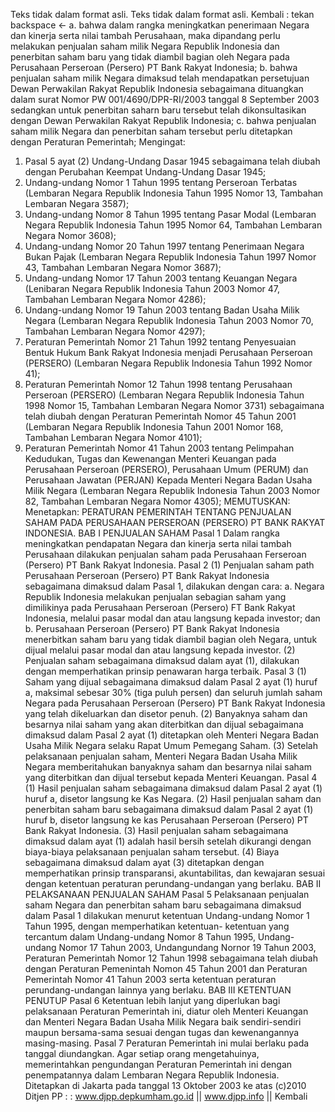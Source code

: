  Teks tidak dalam format asli. Teks tidak dalam format asli. Kembali : tekan backspace ← a. bahwa dalam rangka meningkatkan penerimaan Negara dan kinerja serta nilai tambah Perusahaan, maka dipandang perlu melakukan penjualan saham milik Negara Republik Indonesia dan penerbitan saham baru yang tidak diambil bagian oleh Negara pada Perusahaan Perseroan (Persero) PT Bank Rakyat Indonesia;
b. bahwa penjualan saham milik Negara dimaksud telah mendapatkan persetujuan Dewan Perwakilan Rakyat Republik Indonesia sebagaimana dituangkan dalam surat Nomor PW 001/4690/DPR-RI/2003 tanggal 8 September 2003 sedangkan untuk penerbitan saharn baru tersebut telah dikonsultasikan dengan Dewan Perwakilan Rakyat Republik Indonesia;
c. bahwa penjualan saham milik Negara dan penerbitan saham tersebut perlu ditetapkan dengan Peraturan Pemerintah;
Mengingat:

1. Pasal 5 ayat (2) Undang-Undang Dasar 1945 sebagaimana telah diubah dengan Perubahan Keempat Undang-Undang Dasar 1945;
2. Undang-undang Nomor 1 Tahun 1995 tentang Perseroan Terbatas (Lembaran Negara Republik Indonesia Tahun 1995 Nomor 13, Tambahan Lembaran Negara 3587);
3. Undang-undang Nomor 8 Tahun 1995 tentang Pasar Modal (Lembaran Negara Republik Indonesia Tahun 1995 Nomor 64, Tambahan Lembaran Negara Nomor 3608);
4. Undang-undang Nomor 20 Tahun 1997 tentang Penerimaan Negara Bukan Pajak (Lembaran Negara Republik Indonesia Tahun 1997 Nomor 43, Tambahan Lembaran Negara Nomor 3687);
5. Undang-undang Nomor 17 Tahun 2003 tentang Keuangan Negara (Lenibaran Negara Republik Indonesia Tahun 2003 Nomor 47, Tambahan Lembaran Negara Nomor 4286);
6. Undang-undang Nomor 19 Tahun 2003 tentang Badan Usaha Milik Negara (Lembaran Negara Republik Indonesia Tahun 2003 Nomor 70, Tambahan Lembaran Negara Nomor 4297);
7. Peraturan Pemerintah Nomor 21 Tahun 1992 tentang Penyesuaian Bentuk Hukum Bank Rakyat Indonesia menjadi Perusahaan Perseroan (PERSERO) (Lembaran Negara Republik Indonesia Tahun 1992 Nomor 41);
8. Peraturan Pemerintah Nomor 12 Tahun 1998 tentang Perusahaan Perseroan (PERSERO) (Lembaran Negara Republik Indonesia Tahun 1998 Nomor 15, Tambahan Lembaran Negara Nomor 3731) sebagaimana telah diubah dengan Peraturan Pemerintah Nomor 45 Tahun 2001 (Lembaran Negara Republik Indonesia Tahun 2001 Nomor 168, Tambahan Lembaran Negara Nomor 4101);
9. Peraturan Pemerintah Nomor 41 Tahun 2003 tentang Pelimpahan Kedudukan, Tugas dan Kewenangan Menteri Keuangan pada Perusahaan Perseroan (PERSERO), Perusahaan Umum (PERUM) dan Perusahaan Jawatan (PERJAN) Kepada Menteri Negara Badan Usaha Milik Negara (Lembaran Negara Republik Indonesia Tahun 2003 Nomor 82, Tambahan Lembaran Negara Nomor 4305);
MEMUTUSKAN:
 Menetapkan: PERATURAN PEMERINTAH TENTANG PENJUALAN SAHAM PADA PERUSAHAAN PERSEROAN (PERSERO) PT BANK RAKYAT INDONESIA. BAB I PENJUALAN SAHAM Pasal 1 Dalam rangka meningkatkan pendapatan Negara dan kinerja serta nilai tambah Perusahaan dilakukan penjualan saham pada Perusahaan Ferseroan (Persero) PT Bank Rakyat Indonesia. Pasal 2 (1) Penjualan saham path Perusahaan Perseroan (Persero) PT Bank Rakyat Indonesia sebagaimana dimaksud dalam Pasal 1, dilakukan dengan cara:
a. Negara Republik Indonesia melakukan penjualan sebagian saham yang dimilikinya pada Perusahaan Perseroan (Persero) FT Bank Rakyat Indonesia, melalui pasar modal dan atau langsung kepada investor; dan
b. Perusahaan Perseroan (Persero) PT Bank Rakyat Indonesia menerbitkan saham baru yang tidak diambil bagian oleh Negara, untuk dijual melalui pasar modal dan atau langsung kepada investor. (2) Penjualan saham sebagaimana dimaksud dalam ayat (1), dilakukan dengan memperhatikan prinsip penawaran harga terbaik. Pasal 3 (1) Saham yang dijual sebagaimana dimaksud dalam Pasal 2 ayat (1) huruf a, maksimal sebesar 30% (tiga puluh persen) dan seluruh jumlah saham Negara pada Perusahaan Perseroan (Persero) PT Bank Rakyat Indonesia yang telah dikeluarkan dan disetor penuh. (2) Banyaknya saham dan besarnya nilai saham yang akan diterbitkan dan dijual sebagaimana dimaksud dalam Pasal 2 ayat (1) ditetapkan oleh Menteri Negara Badan Usaha Milik Negara selaku Rapat Umum Pemegang Saham. (3) Setelah pelaksanaan penjualan saham, Menteri Negara Badan Usaha Milik Negara memberitahukan banyaknya saham dan besarnya nilai saham yang diterbitkan dan dijual tersebut kepada Menteri Keuangan. Pasal 4 (1) Hasil penjualan saham sebagaimana dimaksud dalam Pasal 2 ayat (1) huruf a, disetor langsung ke Kas Negara. (2) Hasil penjualan saham dan penerbitan saham baru sebagaimana dimaksud dalam Pasal 2 ayat (1) huruf b, disetor langsung ke kas Perusahaan Perseroan (Persero) PT Bank Rakyat Indonesia. (3) Hasil penjualan saham sebagaimana dimaksud dalam ayat (1) adalah hasil bersih setelah dikurangi dengan biaya-biaya pelaksanaan penjualan saham tersebut. (4) Biaya sebagaimana dimaksud dalam ayat (3) ditetapkan dengan memperhatikan prinsip transparansi, akuntabilitas, dan kewajaran sesuai dengan ketentuan peraturan perundang-undangan yang berlaku. BAB II PELAKSANAAN PENJUALAN SAHAM Pasal 5 Pelaksanaan penjualan saham Negara dan penerbitan saham baru sebagaimana dimaksud dalam Pasal 1 dilakukan menurut ketentuan Undang-undang Nomor 1 Tahun 1995, dengan memperhatikan ketentuan- ketentuan yang tercantum dalam Undang-undang Nomor 8 Tahun 1995, Undang-undang Nomor 17 Tahun 2003, Undangundang Nornor 19 Tahun 2003, Peraturan Pemerintah Nomor 12 Tahun 1998 sebagaimana telah diubah dengan Peraturan Pemenintah Nomon 45 Tahun 2001 dan Peraturan Pemerintah Nomor 41 Tahun 2003 serta ketentuan peraturan perundang-undangan lainnya yang berlaku. BAB III KETENTUAN PENUTUP Pasal 6 Ketentuan lebih lanjut yang diperlukan bagi pelaksanaan Peraturan Pemerintah ini, diatur oleh Menteri Keuangan dan Menteri Negara Badan Usaha Milik Negara baik sendiri-sendiri maupun bersama-sama sesuai dengan tugas dan kewenangannya masing-masing. Pasal 7 Peraturan Pemerintah ini mulai berlaku pada tanggal diundangkan. Agar setiap orang mengetahuinya, memerintahkan pengundangan Peraturan Pemerintah ini dengan penempatannya dalam Lembaran Negara Republik Indonesia. Ditetapkan di Jakarta pada tanggal 13 Oktober 2003 ke atas (c)2010 Ditjen PP : : www.djpp.depkumham.go.id || www.djpp.info || Kembali